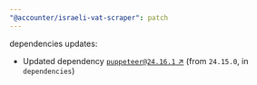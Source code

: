 ```yaml
---
"@accounter/israeli-vat-scraper": patch
---
```

dependencies updates:
  - Updated dependency [`puppeteer@24.16.1` ↗︎](https://www.npmjs.com/package/puppeteer/v/24.16.1) (from `24.15.0`, in `dependencies`)
